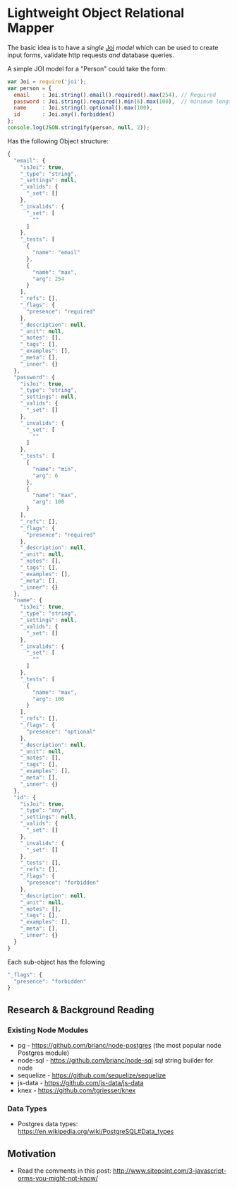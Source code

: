 # Lightweight Object Relational Mapper

The basic idea is to have a *single* [Joi](https://github.com/hapijs/joi)
*model* which can be used to create input forms, validate http requests
*and* database queries.

A simple JOI model for a "Person" could take the form:
```js
var Joi = require('joi');
var person = {
  email    : Joi.string().email().required().max(254), // Required
  password : Joi.string().required().min(6).max(100),  // minimum length 6 chars
  name     : Joi.string().optional().max(100),
  id       : Joi.any().forbidden()
};
console.log(JSON.stringify(person, null, 2));
```

Has the following Object structure:

```js
{
  "email": {
    "isJoi": true,
    "_type": "string",
    "_settings": null,
    "_valids": {
      "_set": []
    },
    "_invalids": {
      "_set": [
        ""
      ]
    },
    "_tests": [
      {
        "name": "email"
      },
      {
        "name": "max",
        "arg": 254
      }
    ],
    "_refs": [],
    "_flags": {
      "presence": "required"
    },
    "_description": null,
    "_unit": null,
    "_notes": [],
    "_tags": [],
    "_examples": [],
    "_meta": [],
    "_inner": {}
  },
  "password": {
    "isJoi": true,
    "_type": "string",
    "_settings": null,
    "_valids": {
      "_set": []
    },
    "_invalids": {
      "_set": [
        ""
      ]
    },
    "_tests": [
      {
        "name": "min",
        "arg": 6
      },
      {
        "name": "max",
        "arg": 100
      }
    ],
    "_refs": [],
    "_flags": {
      "presence": "required"
    },
    "_description": null,
    "_unit": null,
    "_notes": [],
    "_tags": [],
    "_examples": [],
    "_meta": [],
    "_inner": {}
  },
  "name": {
    "isJoi": true,
    "_type": "string",
    "_settings": null,
    "_valids": {
      "_set": []
    },
    "_invalids": {
      "_set": [
        ""
      ]
    },
    "_tests": [
      {
        "name": "max",
        "arg": 100
      }
    ],
    "_refs": [],
    "_flags": {
      "presence": "optional"
    },
    "_description": null,
    "_unit": null,
    "_notes": [],
    "_tags": [],
    "_examples": [],
    "_meta": [],
    "_inner": {}
  },
  "id": {
    "isJoi": true,
    "_type": "any",
    "_settings": null,
    "_valids": {
      "_set": []
    },
    "_invalids": {
      "_set": []
    },
    "_tests": [],
    "_refs": [],
    "_flags": {
      "presence": "forbidden"
    },
    "_description": null,
    "_unit": null,
    "_notes": [],
    "_tags": [],
    "_examples": [],
    "_meta": [],
    "_inner": {}
  }
}
```
Each sub-object has the folowing
```js
"_flags": {
  "presence": "forbidden"
}
```

## Research & Background Reading


### Existing Node Modules

+ pg - https://github.com/brianc/node-postgres (the most popular node Postgres module)
+ node-sql - https://github.com/brianc/node-sql sql string builder for node
+ sequelize - https://github.com/sequelize/sequelize
+ js-data - https://github.com/js-data/js-data
+ knex - https://github.com/tgriesser/knex

### Data Types

+ Postgres data types: https://en.wikipedia.org/wiki/PostgreSQL#Data_types

## Motivation

+ Read the comments in this post: http://www.sitepoint.com/3-javascript-orms-you-might-not-know/

